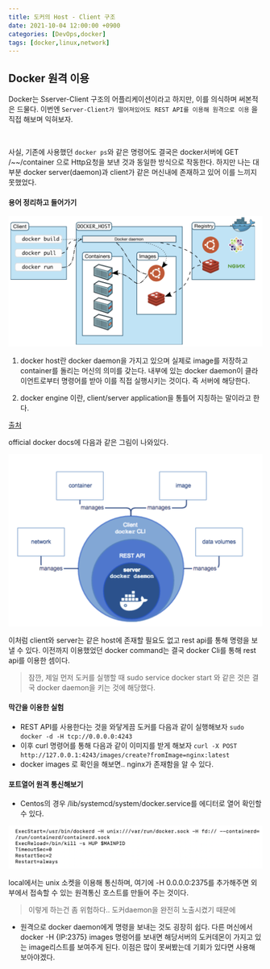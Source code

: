 ```yaml
---
title: 도커의 Host - Client 구조
date: 2021-10-04 12:00:00 +0900
categories: [DevOps,docker]
tags: [docker,linux,network]
---
```


## Docker 원격 이용

Docker는 Sserver-Client 구조의 어플리케이션이라고 하지만, 이를 의식하며 써본적은 드물다. 이번엔 `Server-Client가 떨어져있어도 REST API를 이용해 원격으로 이용` 을 직접 해보며 익혀보자.

<br>

사실, 기존에 사용했던 `docker ps`와 같은 명령어도 결국은 docker서버에 GET /~~/container 으로 Http요청을 보낸 것과 동일한 방식으로 작동한다. 하지만 나는 대부분 docker server(daemon)과 client가 같은 머신내에 존재하고 있어 이를 느끼지 못했었다.

#### 용어 정리하고 들어가기

<img src="/assets/img/docker/11.png">

1. docker host란 docker daemon을 가지고 있으며 실제로 image를 저장하고 container를 돌리는 머신의 의미를 갖는다. 내부에 있는 docker daemon이 클라이언트로부터 명령어를 받아 이를 직접 실행시키는 것이다. 즉 서버에 해당한다.

2. docker engine 이란, client/server application을 통틀어 지칭하는 말이라고 한다.

[출처](https://docs.docker.com/engine/docker-overview/#docker-engine)

official docker docs에 다음과 같은 그림이 나와있다. 

<img src="/assets/img/docker/12.png">

이처럼 client와 server는 같은 host에 존재할 필요도 없고 rest api를 통해 명령을 보낼 수 있다. 이전까지 이용했었던 docker command는 결국 docker Cli를 통해 rest api를 이용한 셈이다. 

> 잠깐, 제일 먼저 도커를 실행할 때 sudo service docker start 와 같은 것은 결국 docker daemon을 키는 것에 해당했다.

#### 막간을 이용한 실험 

- REST API를 사용한다는 것을 와닿게끔 도커를 다음과 같이 실행해보자 
`sudo docker -d -H tcp://0.0.0.0:4243`
- 이후 curl 명령어를 통해 다음과 같이 이미지를 받게 해보자
`curl -X POST http://127.0.0.1:4243/images/create?fromImage=nginx:latest`
- docker images 로 확인을 해보면.. nginx가 존재함을 알 수 있다.

#### 포트열어 원격 통신해보기
- Centos의 경우 /lib/systemcd/system/docker.service를 에디터로 열어 확인할 수 있다.

<img src="/assets/img/docker/13.png">

local에서는 unix 소켓을 이용해 통신하며, 여기에 -H 0.0.0.0:2375를 추가해주면 외부에서 접속할 수 있는 원격통신 호스트를 만들어 주는 것이다.
> 이렇게 하는건 좀 위험하다.. 도커daemon을 완전히 노출시켰기 때문에

- 원격으로 docker daemon에게 명령을 보내는 것도 굉장히 쉽다. 다른 머신에서 docker -H {IP:2375} images 명령어를 보내면 해당서버의 도커데몬이 가지고 있는 image리스트를 보여주게 된다. 이점은 많이 못써봤는데 기회가 있다면 사용해 보아야겠다.